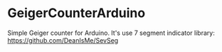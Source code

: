 # GeigerCounterArduino
Simple Geiger counter for Arduino.
It's use 7 segment indicator library: https://github.com/DeanIsMe/SevSeg
